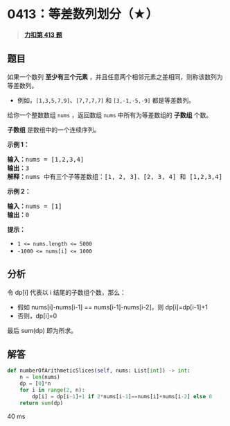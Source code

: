 # 0413：等差数列划分（★）


> <u>**[力扣第 413 题](https://leetcode.cn/problems/arithmetic-slices/)**</u>

## 题目

<p>如果一个数列 <strong>至少有三个元素</strong> ，并且任意两个相邻元素之差相同，则称该数列为等差数列。</p>

<ul>
<li>例如，<code>[1,3,5,7,9]</code>、<code>[7,7,7,7]</code> 和 <code>[3,-1,-5,-9]</code> 都是等差数列。</li>
</ul>

<div class="original__bRMd">
<div>
<p>给你一个整数数组 <code>nums</code> ，返回数组 <code>nums</code> 中所有为等差数组的 <strong>子数组</strong> 个数。</p>

<p><strong>子数组</strong> 是数组中的一个连续序列。</p>



<p><strong>示例 1：</strong></p>

<pre>
<strong>输入：</strong>nums = [1,2,3,4]
<strong>输出：</strong>3
<strong>解释：</strong>nums 中有三个子等差数组：[1, 2, 3]、[2, 3, 4] 和 [1,2,3,4] 自身。
</pre>

<p><strong>示例 2：</strong></p>

<pre>
<strong>输入：</strong>nums = [1]
<strong>输出：</strong>0
</pre>



<p><strong>提示：</strong></p>

<ul>
<li><code>1 <= nums.length <= 5000</code></li>
<li><code>-1000 <= nums[i] <= 1000</code></li>
</ul>
</div>
</div>


## 分析

令 dp[i] 代表以 i 结尾的子数组个数，那么：
- 假如 nums[i]-nums[i-1] == nums[i-1]-nums[i-2]，则 dp[i]=dp[i-1]+1
- 否则，dp[i]=0

最后 sum(dp) 即为所求。

## 解答

```python
def numberOfArithmeticSlices(self, nums: List[int]) -> int:
    n = len(nums)
    dp = [0]*n
    for i in range(2, n):
        dp[i] = dp[i-1]+1 if 2*nums[i-1]==nums[i]+nums[i-2] else 0
    return sum(dp)
```
40 ms

